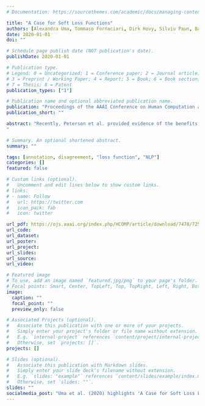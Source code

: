 ```yaml
---
# Documentation: https://sourcethemes.com/academic/docs/managing-content/

title: "A Case for Soft Loss Functions"
authors: [Alexandra Uma, Tommaso Fornaciari, Dirk Hovy, Silviu Paun, Barbara Plank, Massimo Poesio]
date: 2020-01-01
doi: ""

# Schedule page publish date (NOT publication's date).
publishDate: 2020-01-01

# Publication type.
# Legend: 0 = Uncategorized; 1 = Conference paper; 2 = Journal article;
# 3 = Preprint / Working Paper; 4 = Report; 5 = Book; 6 = Book section;
# 7 = Thesis; 8 = Patent
publication_types: ["1"]

# Publication name and optional abbreviated publication name.
publication: "Proceedings of the AAAI Conference on Human Computation and Crowdsourcing"
publication_short: ""

abstract: "Recently, Peterson et al. provided evidence of the benefits of using probabilistic soft labels generated from crowd annotations for training a computer vision model, showing that using such labels maximizes performance of the models over unseen data. In this paper, we generalize these results by showing that training with soft labels is an effective method for using crowd annotations in several other AI tasks besides the one studied by Peterson et al., and also when their performance is compared with that of state-of-the-art methods for learning from crowdsourced data.
"

# Summary. An optional shortened abstract.
summary: ""

tags: [annotation, disagreement, "loss function", "NLP"]
categories: []
featured: false

# Custom links (optional).
#   Uncomment and edit lines below to show custom links.
# links:
# - name: Follow
#   url: https://twitter.com
#   icon_pack: fab
#   icon: twitter

url_pdf: https://ojs.aaai.org/index.php/HCOMP/article/download/7478/7255/10850
url_code:
url_dataset:
url_poster:
url_project:
url_slides:
url_source:
url_video:

# Featured image
# To use, add an image named `featured.jpg/png` to your page's folder. 
# Focal points: Smart, Center, TopLeft, Top, TopRight, Left, Right, BottomLeft, Bottom, BottomRight.
image:
  caption: ""
  focal_point: ""
  preview_only: false

# Associated Projects (optional).
#   Associate this publication with one or more of your projects.
#   Simply enter your project's folder or file name without extension.
#   E.g. `internal-project` references `content/project/internal-project/index.md`.
#   Otherwise, set `projects: []`.
projects: []

# Slides (optional).
#   Associate this publication with Markdown slides.
#   Simply enter your slide deck's filename without extension.
#   E.g. `slides: "example"` references `content/slides/example/index.md`.
#   Otherwise, set `slides: ""`.
slides: ""
socialmedia_post: "Uma et al. (2020) highlights 'A Case for Soft Loss Functions' efficacy using soft labels & crowd annotations in AI tasks, outshining top-tier methods."
---
```

